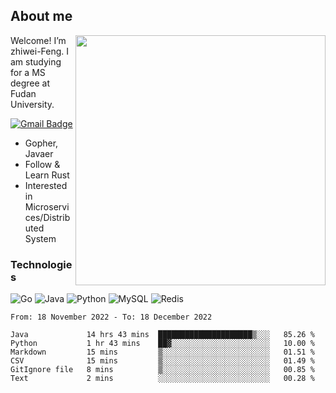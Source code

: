 ## About me

<img align="right" src="https://github-readme-stats-zhiwei-feng.vercel.app/api?username=zhiwei-Feng&show_icons=true" width="400" />

Welcome! I’m zhiwei-Feng. I am studying for a MS degree at Fudan University.  

[![Gmail Badge](https://img.shields.io/badge/-zhiwei.feng1995@gmail.com-c14438?style=flat-square&logo=Gmail&logoColor=white&link=mailto:zhiwei.feng1995@gmail.com)](mailto:zhiwei.feng1995@gmail.com)

- Gopher, Javaer
- Follow & Learn Rust
- Interested in Microservices/Distributed System


### Technologies
![Go](https://img.shields.io/badge/-Go-000000?style=flat-square&logo=go)
![Java](https://img.shields.io/badge/-java-E34A86?style=flat-square&logo=java)
![Python](https://img.shields.io/badge/-Python-black?style=flat-square&logo=Python)
![MySQL](https://img.shields.io/badge/-MySQL-orange?style=flat-square&logo=MySQL)
![Redis](https://img.shields.io/badge/-Redis-black?style=flat-square&logo=Redis)




  
<!--START_SECTION:waka-->

```text
From: 18 November 2022 - To: 18 December 2022

Java             14 hrs 43 mins  █████████████████████▒░░░   85.26 %
Python           1 hr 43 mins    ██▓░░░░░░░░░░░░░░░░░░░░░░   10.00 %
Markdown         15 mins         ▒░░░░░░░░░░░░░░░░░░░░░░░░   01.51 %
CSV              15 mins         ▒░░░░░░░░░░░░░░░░░░░░░░░░   01.49 %
GitIgnore file   8 mins          ▒░░░░░░░░░░░░░░░░░░░░░░░░   00.85 %
Text             2 mins          ░░░░░░░░░░░░░░░░░░░░░░░░░   00.28 %
```

<!--END_SECTION:waka-->
</p>



<!--
[![github stats](https://github-readme-stats.vercel.app/api?username=zhiwei-Feng&theme=tokyonight&show_icons=true)](https://github.com/anuraghazra/github-readme-stats)
-->




<!--
**zhiwei-Feng/zhiwei-Feng** is a ✨ _special_ ✨ repository because its `README.md` (this file) appears on your GitHub profile.

Here are some ideas to get you started:

- 🔭 I’m currently working on ...
- 🌱 I’m currently learning ...
- 👯 I’m looking to collaborate on ...
- 🤔 I’m looking for help with ...
- 💬 Ask me about ...
- 📫 How to reach me: ...
- 😄 Pronouns: ...
- ⚡ Fun fact: ...
-->



